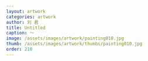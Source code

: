 ```yaml
---
layout: artwork
categories: artwork
author: 刘 君
title: Untitled
caption: ～
image: /assets/images/artwork/painting010.jpg
thumb: /assets/images/artwork/thumbs/painting010.jpg
order: 210
---
```

